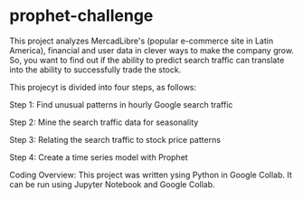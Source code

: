 # prophet-challenge

This project analyzes MercadLibre's (popular e-commerce site in Latin America), financial and user data in clever ways to make the company grow. So, you want to find out if the ability to predict search traffic can translate into the ability to successfully trade the stock.

This projecyt is divided into four steps, as follows:

Step 1: Find unusual patterns in hourly Google search traffic

Step 2: Mine the search traffic data for seasonality

Step 3: Relating the search traffic to stock price patterns

Step 4: Create a time series model with Prophet

Coding Overview: 
This project was written ysing Python in Google Collab. It can be run using Jupyter Notebook and Google Collab.

